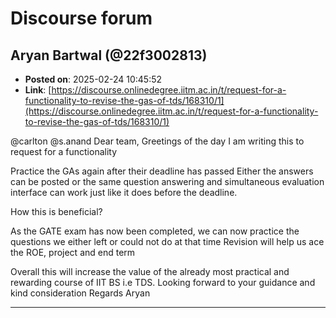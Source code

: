 # Discourse forum

## Aryan Bartwal (@22f3002813)
- **Posted on**: 2025-02-24 10:45:52
- **Link**: [https://discourse.onlinedegree.iitm.ac.in/t/request-for-a-functionality-to-revise-the-gas-of-tds/168310/1](https://discourse.onlinedegree.iitm.ac.in/t/request-for-a-functionality-to-revise-the-gas-of-tds/168310/1)

@carlton @s.anand
Dear team,
Greetings of the day
I am writing this to request for a functionality

Practice the GAs again after their deadline has passed
Either the answers can be posted or the same question answering and simultaneous evaluation interface can work just like it does before the deadline.

How this is beneficial?

As the GATE exam has now been completed,  we can now practice the questions we either left or could not do at that time
Revision will help us ace the ROE, project and end term

Overall this will increase the value of the already most practical and rewarding course of IIT BS i.e TDS.
Looking forward to your guidance and kind consideration
Regards
Aryan

---
